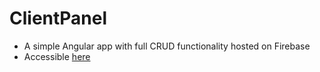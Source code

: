 # ClientPanel

* A simple Angular app with full CRUD functionality hosted on Firebase
* Accessible [here](https://clientpanel-ba77c.firebaseapp.com/)
